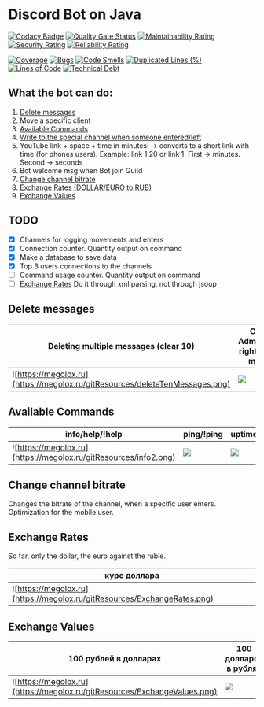 # Discord Bot on Java
[![Codacy Badge](https://api.codacy.com/project/badge/Grade/9f94ff9475fe449c82fca1262610496f)](https://app.codacy.com/gh/megoRU/DiscordBot?utm_source=github.com&utm_medium=referral&utm_content=megoRU/DiscordBot&utm_campaign=Badge_Grade)
[![Quality Gate Status](https://sonarcloud.io/api/project_badges/measure?project=megoRU_DiscordBot&metric=alert_status)](https://sonarcloud.io/dashboard?id=megoRU_DiscordBot)     [![Maintainability Rating](https://sonarcloud.io/api/project_badges/measure?project=megoRU_DiscordBot&metric=sqale_rating)](https://sonarcloud.io/dashboard?id=megoRU_DiscordBot)     [![Security Rating](https://sonarcloud.io/api/project_badges/measure?project=megoRU_DiscordBot&metric=security_rating)](https://sonarcloud.io/dashboard?id=megoRU_DiscordBot)     [![Reliability Rating](https://sonarcloud.io/api/project_badges/measure?project=megoRU_DiscordBot&metric=reliability_rating)](https://sonarcloud.io/dashboard?id=megoRU_DiscordBot)

[![Coverage](https://sonarcloud.io/api/project_badges/measure?project=megoRU_DiscordBot&metric=coverage)](https://sonarcloud.io/dashboard?id=megoRU_DiscordBot)     [![Bugs](https://sonarcloud.io/api/project_badges/measure?project=megoRU_DiscordBot&metric=bugs)](https://sonarcloud.io/dashboard?id=megoRU_DiscordBot)     [![Code Smells](https://sonarcloud.io/api/project_badges/measure?project=megoRU_DiscordBot&metric=code_smells)](https://sonarcloud.io/dashboard?id=megoRU_DiscordBot)     [![Duplicated Lines (%)](https://sonarcloud.io/api/project_badges/measure?project=megoRU_DiscordBot&metric=duplicated_lines_density)](https://sonarcloud.io/dashboard?id=megoRU_DiscordBot)     [![Lines of Code](https://sonarcloud.io/api/project_badges/measure?project=megoRU_DiscordBot&metric=ncloc)](https://sonarcloud.io/dashboard?id=megoRU_DiscordBot)     [![Technical Debt](https://sonarcloud.io/api/project_badges/measure?project=megoRU_DiscordBot&metric=sqale_index)](https://sonarcloud.io/dashboard?id=megoRU_DiscordBot)

## What the bot can do:

1.  [Delete messages](#delete-messages)
2.  Move a specific client
3.  [Available Commands](#available-commands)
4.  [Write to the special channel when someone entered/left]()
5.  YouTube link + space + time in minutes! -> converts to a short link with time (for phones users). Example: link 1 20 or link 1. First -> minutes. Second -> seconds 
6.  Bot welcome msg when Bot join Guild
7.  [Change channel bitrate](#change-channel-bitrate)
8.  [Exchange Rates (DOLLAR/EURO to RUB)](#exchange-rates)
9.  [Exchange Values](#exchange-values)

## TODO

-   [x]   Channels for logging movements and enters
-   [x]   Connection counter. Quantity output on command
-   [x]   Make a database to save data
-   [x]   Top 3 users connections to the channels
-   [ ]   Command usage counter. Quantity output on command
-   [ ]   [Exchange Rates](#exchange-rates) Do it through xml parsing, not through jsoup

## Delete messages

| Deleting multiple messages (clear 10) | Checking Administrator's rights to delete messages|
| ------------------------- | ------------------------- |
|![https://megolox.ru](https://megolox.ru/gitResources/deleteTenMessages.png) | ![](https://megolox.ru/gitResources/PrivilegesDeliting.png) |

## Available Commands

| info/help/!help            |  ping/!ping               |  uptime/!uptime         |
| --------------------------- | ---------------------------| ------------------------- |
| ![https://megolox.ru](https://megolox.ru/gitResources/info2.png) | ![](https://megolox.ru/gitResources/ping.png) | ![](https://megolox.ru/gitResources/uptime.png) |

## Change channel bitrate

Changes the bitrate of the channel, when a specific user enters. Optimization for the mobile user.

## Exchange Rates

So far, only the dollar, the euro against the ruble.

| курс доллара |
| --------------- |
|![https://megolox.ru](https://megolox.ru/gitResources/ExchangeRates.png)|

## Exchange Values

| 100 рублей в долларах      | 100 долларов в рублях    |
| --------------------------- | -------------------------- |
| ![https://megolox.ru](https://megolox.ru/gitResources/ExchangeValues.png)  | ![](https://megolox.ru/gitResources/ExchangeValues2.png) |
